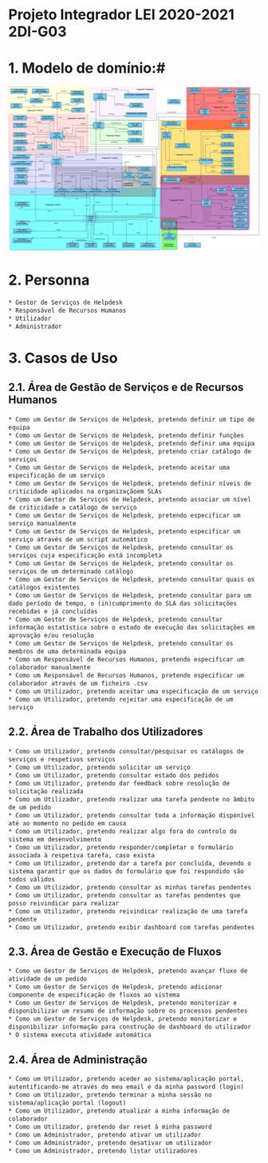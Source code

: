 Projeto Integrador LEI 2020-2021 2DI-G03
===========================================

# 1. Modelo de domínio:#

![MD](engenharia/SprintB/md/md.svg)

# 2. Personna #
    * Gestor de Serviços de Helpdesk
    * Responsável de Recursos Humanos
    * Utilizador
    * Administrador

# 3. Casos de Uso #

## 2.1. Área de Gestão de Serviços e de Recursos Humanos ##

    * Como um Gestor de Serviços de Helpdesk, pretendo definir um tipo de equipa
    * Como um Gestor de Serviços de Helpdesk, pretendo definir funções
    * Como um Gestor de Serviços de Helpdesk, pretendo definir uma equipa
    * Como um Gestor de Serviços de Helpdesk, pretendo criar catálogo de serviços
    * Como um Gestor de Serviços de Helpdesk, pretendo aceitar uma especificação de um serviço
    * Como um Gestor de Serviços de Helpdesk, pretendo definir níveis de criticidade aplicados na organizaçãoem SLAs
    * Como um Gestor de Serviços de Helpdesk, pretendo associar um nível de criticidade a catálogo de serviço
    * Como um Gestor de Serviços de Helpdesk, pretendo especificar um serviço manualmente
    * Como um Gestor de Serviços de Helpdesk, pretendo especificar um serviço através de um script automático
    * Como um Gestor de Serviços de Helpdesk, pretendo consultar os serviços cuja especificação está incompleta
    * Como um Gestor de Serviços de Helpdesk, pretendo consultar os serviços de um determinado catálogo
    * Como um Gestor de Serviços de Helpdesk, pretendo consultar quais os catálogos existentes
    * Como um Gestor de Serviços de Helpdesk, pretendo consultar para um dado período de tempo, o (in)cumprimento do SLA das solicitações recebidas e já concluídas
    * Como um Gestor de Serviços de Helpdesk, pretendo consultar informação estatística sobre o estado de execução das solicitações em aprovação e/ou resolução
    * Como um Gestor de Serviços de Helpdesk, pretendo consultar os membros de uma determinada equipa
    * Como um Responsável de Recursos Humanos, pretendo especificar um colaborador manualmente
    * Como um Responsável de Recursos Humanos, pretendo especificar um colaborador através de um ficheiro .csv
    * Como um Utilizador, pretendo aceitar uma especificação de um serviço
    * Como um Utilizador, pretendo rejeitar uma especificação de um serviço

## 2.2. Área de Trabalho dos Utilizadores ##

    * Como um Utilizador, pretendo consultar/pesquisar os catálogos de serviços e respetivos serviços
    * Como um Utilizador, pretendo solicitar um serviço
    * Como um Utilizador, pretendo consultar estado dos pedidos
    * Como um Utilizador, pretendo dar feedback sobre resolução de solicitação realizada
    * Como um Utilizador, pretendo realizar uma tarefa pendente no âmbito de um pedido
    * Como um Utilizador, pretendo consultar toda a informação disponível até ao momento no pedido em causa
    * Como um Utilizador, pretendo realizar algo fora do controlo do sistema em desenvolvimento
    * Como um Utilizador, pretendo responder/completar o formulário associada à respetiva tarefa, caso exista
    * Como um Utilizador, pretendo dar a tarefa por concluída, devendo o sistema garantir que os dados do formulário que foi respondido são todos válidos
    * Como um Utilizador, pretendo consultar as minhas tarefas pendentes
    * Como um Utilizador, pretendo consultar as tarefas pendentes que posso reivindicar para realizar
    * Como um Utilizador, pretendo reivindicar realização de uma tarefa pendente
    * Como um Utilizador, pretendo exibir dashboard com tarefas pendentes

## 2.3. Área de Gestão e Execução de Fluxos ##

    * Como um Gestor de Serviços de Helpdesk, pretendo avançar fluxo de atividade de um pedido
    * Como um Gestor de Serviços de Helpdesk, pretendo adicionar componente de especificação de fluxos ao sistema
    * Como um Gestor de Serviços de Helpdesk, pretendo monitorizar e disponibilizar um resumo de informação sobre os processos pendentes
    * Como um Gestor de Serviços de Helpdesk, pretendo monitorizar e disponibilizar informação para construção de dashboard do utilizador
    * O sistema executa atividade automática

## 2.4. Área de Administração ##

    * Como um Utilizador, pretendo aceder ao sistema/aplicação portal, autentificando-me através do meu email e da minha password (login)
    * Como um Utilizador, pretendo terminar a minha sessão no sistema/aplicação portal (logout)
    * Como um Utilizador, pretendo atualizar a minha informação de colaborador
    * Como um Utilizador, pretendo dar reset à minha password
    * Como um Administrador, pretendo ativar um utilizador
    * Como um Administrador, pretendo desativar um utilizador
    * Como um Administrador, pretendo listar utilizadores



